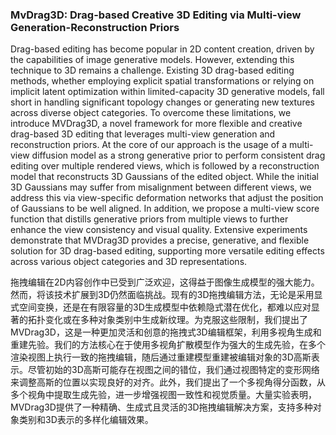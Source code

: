 ### MvDrag3D: Drag-based Creative 3D Editing via Multi-view Generation-Reconstruction Priors

Drag-based editing has become popular in 2D content creation, driven by the capabilities of image generative models. However, extending this technique to 3D remains a challenge. Existing 3D drag-based editing methods, whether employing explicit spatial transformations or relying on implicit latent optimization within limited-capacity 3D generative models, fall short in handling significant topology changes or generating new textures across diverse object categories. To overcome these limitations, we introduce MVDrag3D, a novel framework for more flexible and creative drag-based 3D editing that leverages multi-view generation and reconstruction priors. At the core of our approach is the usage of a multi-view diffusion model as a strong generative prior to perform consistent drag editing over multiple rendered views, which is followed by a reconstruction model that reconstructs 3D Gaussians of the edited object. While the initial 3D Gaussians may suffer from misalignment between different views, we address this via view-specific deformation networks that adjust the position of Gaussians to be well aligned. In addition, we propose a multi-view score function that distills generative priors from multiple views to further enhance the view consistency and visual quality. Extensive experiments demonstrate that MVDrag3D provides a precise, generative, and flexible solution for 3D drag-based editing, supporting more versatile editing effects across various object categories and 3D representations.

拖拽编辑在2D内容创作中已受到广泛欢迎，这得益于图像生成模型的强大能力。然而，将该技术扩展到3D仍然面临挑战。现有的3D拖拽编辑方法，无论是采用显式空间变换，还是在有限容量的3D生成模型中依赖隐式潜在优化，都难以应对显著的拓扑变化或在多种对象类别中生成新纹理。为克服这些限制，我们提出了MVDrag3D，这是一种更加灵活和创意的拖拽式3D编辑框架，利用多视角生成和重建先验。我们的方法核心在于使用多视角扩散模型作为强大的生成先验，在多个渲染视图上执行一致的拖拽编辑，随后通过重建模型重建被编辑对象的3D高斯表示。尽管初始的3D高斯可能存在视图之间的错位，我们通过视图特定的变形网络来调整高斯的位置以实现良好的对齐。此外，我们提出了一个多视角得分函数，从多个视角中提取生成先验，进一步增强视图一致性和视觉质量。大量实验表明，MVDrag3D提供了一种精确、生成式且灵活的3D拖拽编辑解决方案，支持多种对象类别和3D表示的多样化编辑效果。
